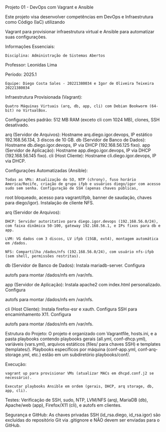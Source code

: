 Projeto 01 - DevOps com Vagrant e Ansible

Este projeto visa desenvolver competências em DevOps e Infraestrutura como Código (IaC) utilizando 

Vagrant para provisionar infraestrutura virtual e Ansible para automatizar suas configurações. 

Informações Essenciais:

    Disciplina: Administração de Sistemas Abertos 

Professor: Leonidas Lima 

Período: 2025.1 

    Equipe: Diego Costa Sales - 20221380034 e Igor de Oliveira Teixeira 20221380034

Infraestrutura Provisionada (Vagrant): 

    Quatro Máquinas Virtuais (arq, db, app, cli) com Debian Bookworm (64-bit) no VirtualBox. 

Configurações padrão: 512 MB RAM (exceto cli com 1024 MB), clones, SSH desativado. 

arq (Servidor de Arquivos): Hostname arq.diego.igor.devops, IP estático 192.168.56.134, 3 discos de 10 GB. 
db (Servidor de Banco de Dados): Hostname db.diego.igor.devops, IP via DHCP (192.168.56.125 fixo). 
app (Servidor de Aplicação): Hostname app.diego.igor.devops, IP via DHCP (192.168.56.145 fixo). 
cli (Host Cliente): Hostname cli.diego.igor.devops, IP via DHCP. 

Configurações Automatizadas (Ansible): 

    Todas as VMs: Atualização do SO, NTP (chrony), fuso horário America/Recife, criação de grupo ifpb e usuários diego/igor com acesso sudo sem senha. Configuração de SSH (apenas chaves públicas, 

root bloqueado, acesso para vagrant/ifpb, banner de saudação, chaves para diego/igor). Instalação de cliente NFS. 

arq (Servidor de Arquivos): 

    DHCP: Servidor autoritativo para diego.igor.devops (192.168.56.0/24), com faixa dinâmica 50-100, gateway 192.168.56.1, e IPs fixos para db e app. 

    LVM: VG dados com 3 discos, LV ifpb (15GB, ext4), montagem automática em /dados. 

    NFS: Compartilha /dados/nfs (192.168.56.0/24), com usuário nfs-ifpb (sem shell, permissões restritas). 

db (Servidor de Banco de Dados): Instala mariadb-server. Configura 

autofs para montar /dados/nfs em /var/nfs. 

app (Servidor de Aplicação): Instala apache2 com index.html personalizado. Configura 

autofs para montar /dados/nfs em /var/nfs. 

cli (Host Cliente): Instala firefox-esr e xauth. Configura SSH para encaminhamento X11. Configura 

autofs para montar /dados/nfs em /var/nfs. 

Estrutura do Projeto:
O projeto é organizado com Vagrantfile, hosts.ini, e a pasta playbooks contendo playbooks gerais (all.yml, conf-dhcp.yml), variáveis (vars.yml), arquivos estáticos (files/ para chaves SSH) e templates (templates/). Playbooks específicos por máquina (conf-app.yml, conf-arq-storage.yml, etc.) estão em um subdiretório playbooks/conf/.

Execução:

    vagrant up para provisionar VMs (atualizar MACs em dhcpd.conf.j2 se necessário).

    Executar playbooks Ansible em ordem (gerais, DHCP, arq storage, db, app, cli).

Testes:
Verificação de SSH, sudo, NTP, LVM/NFS (arq), MariaDB (db), Apache/web (app), Firefox/X11 (cli), e autofs em clientes.

Segurança e GitHub:
As chaves privadas SSH (id_rsa.diego, id_rsa.igor) são excluídas do repositório Git via .gitignore e NÃO devem ser enviadas para o GitHub.
